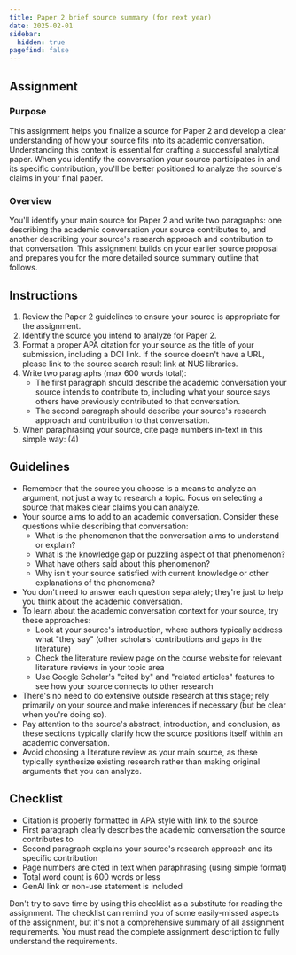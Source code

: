 ```yaml
---
title: Paper 2 brief source summary (for next year)
date: 2025-02-01
sidebar:
  hidden: true
pagefind: false
---
```


## Assignment

### Purpose

This assignment helps you finalize a source for Paper 2 and develop a clear understanding of how your source fits into its academic conversation. Understanding this context is essential for crafting a successful analytical paper. When you identify the conversation your source participates in and its specific contribution, you'll be better positioned to analyze the source's claims in your final paper.

### Overview

You'll identify your main source for Paper 2 and write two paragraphs: one describing the academic conversation your source contributes to, and another describing your source's research approach and contribution to that conversation. This assignment builds on your earlier source proposal and prepares you for the more detailed source summary outline that follows.

## Instructions

1. Review the Paper 2 guidelines to ensure your source is appropriate for the assignment.
2. Identify the source you intend to analyze for Paper 2.
3. Format a proper APA citation for your source as the title of your submission, including a DOI link. If the source doesn't have a URL, please link to the source search result link at NUS libraries.
4. Write two paragraphs (max 600 words total):
   - The first paragraph should describe the academic conversation your source intends to contribute to, including what your source says others have previously contributed to that conversation.
   - The second paragraph should describe your source's research approach and contribution to that conversation.
5. When paraphrasing your source, cite page numbers in-text in this simple way: (4)

## Guidelines

- Remember that the source you choose is a means to analyze an argument, not just a way to research a topic. Focus on selecting a source that makes clear claims you can analyze.
- Your source aims to add to an academic conversation. Consider these questions while describing that conversation:
  - What is the phenomenon that the conversation aims to understand or explain?
  - What is the knowledge gap or puzzling aspect of that phenomenon?
  - What have others said about this phenomenon?
  - Why isn't your source satisfied with current knowledge or other explanations of the phenomena?
- You don't need to answer each question separately; they're just to help you think about the academic conversation.
- To learn about the academic conversation context for your source, try these approaches:
  - Look at your source's introduction, where authors typically address what "they say" (other scholars' contributions and gaps in the literature)
  - Check the literature review page on the course website for relevant literature reviews in your topic area
  - Use Google Scholar's "cited by" and "related articles" features to see how your source connects to other research
- There's no need to do extensive outside research at this stage; rely primarily on your source and make inferences if necessary (but be clear when you're doing so).
- Pay attention to the source's abstract, introduction, and conclusion, as these sections typically clarify how the source positions itself within an academic conversation.
- Avoid choosing a literature review as your main source, as these typically synthesize existing research rather than making original arguments that you can analyze.

## Checklist

- Citation is properly formatted in APA style with link to the source
- First paragraph clearly describes the academic conversation the source contributes to
- Second paragraph explains your source's research approach and its specific contribution
- Page numbers are cited in text when paraphrasing (using simple format)
- Total word count is 600 words or less
- GenAI link or non-use statement is included

Don't try to save time by using this checklist as a substitute for reading the assignment. The checklist can remind you of some easily-missed aspects of the assignment, but it's not a comprehensive summary of all assignment requirements. You must read the complete assignment description to fully understand the requirements.
